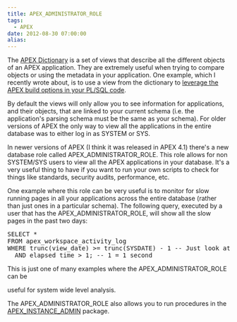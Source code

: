 ```yaml
---
title: APEX_ADMINISTRATOR_ROLE
tags:
  - APEX
date: 2012-08-30 07:00:00
alias:
---
```


The [APEX Dictionary](http://www.talkapex.com/2008/11/how-to-list-apex-dictionary-views-using.html) is a set of views that describe all the different objects of an APEX application. They are extremely useful when trying to compare objects or using the metadata in your application. One example, which I recently wrote about, is to use a view from the dictionary to [leverage the APEX build options in your PL/SQL code](http://www.talkapex.com/2012/08/integrating-build-options-in-your-plsql.html).

By default the views will only allow you to see information for applications, and their objects, that are linked to your current schema (i.e. the application's parsing schema must be the same as your schema). For older versions of APEX the only way to view all the applications in the entire database was to either log in as SYSTEM or SYS.

In newer versions of APEX (I think it was released in APEX 4.1) there's a new database role called APEX_ADMINISTRATOR_ROLE. This role allows for non SYSTEM/SYS users to view all the APEX applications in your database. It's a very useful thing to have if you want to run your own scripts to check for things like standards, security audits, performance, etc.

One example where this role can be very useful is to monitor for slow running pages in all your applications across the entire database (rather than just ones in a particular schema). The following query, executed by a user that has the APEX_ADMINISTRATOR_ROLE, will show all the slow pages in the past two days:
<pre class="brush: sql; highlight: []">
SELECT *
FROM apex_workspace_activity_log
WHERE trunc(view_date) >= trunc(SYSDATE) - 1 -- Just look at the past 2 days
  AND elapsed_time > 1; -- 1 = 1 second
</pre>This is just one of many examples where the APEX_ADMINISTRATOR_ROLE can be 
useful for system wide level analysis.

The APEX_ADMINISTRATOR_ROLE also allows you to run procedures in the [APEX_INSTANCE_ADMIN](http://docs.oracle.com/cd/E23903_01/doc/doc.41/e21676/apex_instance.htm#CACGJEDD) package.